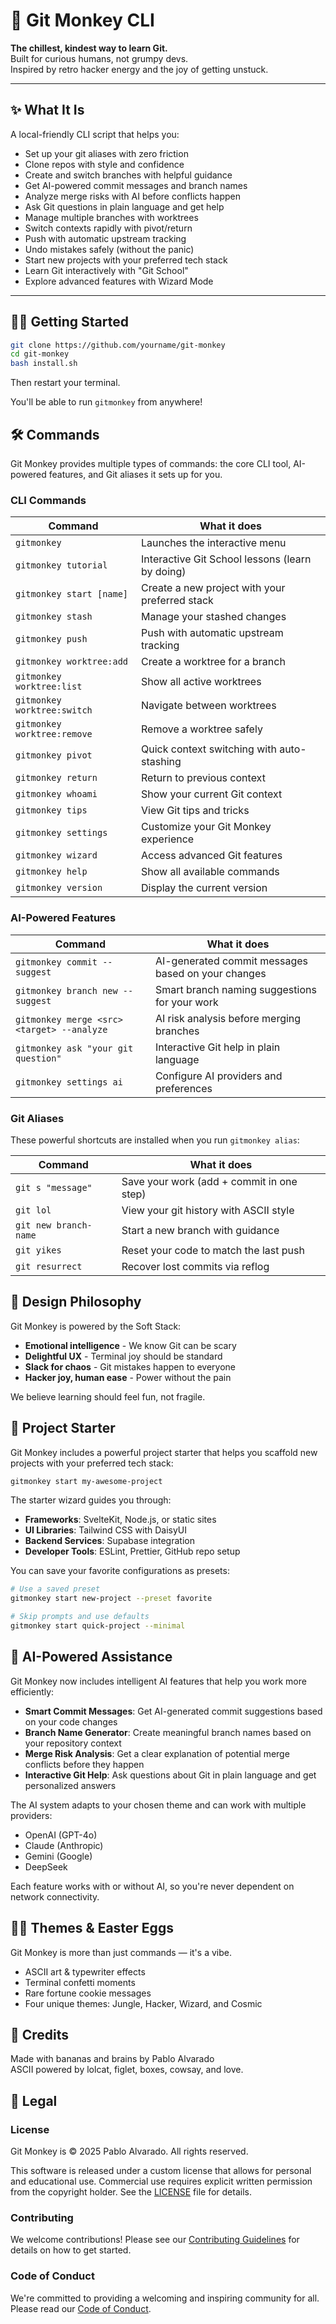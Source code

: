 # 🐒 Git Monkey CLI

**The chillest, kindest way to learn Git.**  
Built for curious humans, not grumpy devs.  
Inspired by retro hacker energy and the joy of getting unstuck.

---

## ✨ What It Is

A local-friendly CLI script that helps you:
- Set up your git aliases with zero friction
- Clone repos with style and confidence
- Create and switch branches with helpful guidance
- Get AI-powered commit messages and branch names
- Analyze merge risks with AI before conflicts happen
- Ask Git questions in plain language and get help
- Manage multiple branches with worktrees
- Switch contexts rapidly with pivot/return
- Push with automatic upstream tracking
- Undo mistakes safely (without the panic)
- Start new projects with your preferred tech stack
- Learn Git interactively with "Git School"
- Explore advanced features with Wizard Mode

---

## 🧑‍🚀 Getting Started

```bash
git clone https://github.com/yourname/git-monkey
cd git-monkey
bash install.sh
```

Then restart your terminal.

You'll be able to run `gitmonkey` from anywhere!

## 🛠 Commands

Git Monkey provides multiple types of commands: the core CLI tool, AI-powered features, and Git aliases it sets up for you.

### CLI Commands

| Command | What it does |
|---------|--------------|
| `gitmonkey` | Launches the interactive menu |
| `gitmonkey tutorial` | Interactive Git School lessons (learn by doing) |
| `gitmonkey start [name]` | Create a new project with your preferred stack |
| `gitmonkey stash` | Manage your stashed changes |
| `gitmonkey push` | Push with automatic upstream tracking |
| `gitmonkey worktree:add` | Create a worktree for a branch |
| `gitmonkey worktree:list` | Show all active worktrees |
| `gitmonkey worktree:switch` | Navigate between worktrees |
| `gitmonkey worktree:remove` | Remove a worktree safely |
| `gitmonkey pivot` | Quick context switching with auto-stashing |
| `gitmonkey return` | Return to previous context |
| `gitmonkey whoami` | Show your current Git context |
| `gitmonkey tips` | View Git tips and tricks |
| `gitmonkey settings` | Customize your Git Monkey experience |
| `gitmonkey wizard` | Access advanced Git features |
| `gitmonkey help` | Show all available commands |
| `gitmonkey version` | Display the current version |

### AI-Powered Features

| Command | What it does |
|---------|--------------|
| `gitmonkey commit --suggest` | AI-generated commit messages based on your changes |
| `gitmonkey branch new --suggest` | Smart branch naming suggestions for your work |
| `gitmonkey merge <src> <target> --analyze` | AI risk analysis before merging branches |
| `gitmonkey ask "your git question"` | Interactive Git help in plain language |
| `gitmonkey settings ai` | Configure AI providers and preferences |

### Git Aliases

These powerful shortcuts are installed when you run `gitmonkey alias`:

| Command | What it does |
|---------|--------------|
| `git s "message"` | Save your work (add + commit in one step) |
| `git lol` | View your git history with ASCII style |
| `git new branch-name` | Start a new branch with guidance |
| `git yikes` | Reset your code to match the last push |
| `git resurrect` | Recover lost commits via reflog |

## 🌈 Design Philosophy

Git Monkey is powered by the Soft Stack:

- **Emotional intelligence** - We know Git can be scary
- **Delightful UX** - Terminal joy should be standard
- **Slack for chaos** - Git mistakes happen to everyone
- **Hacker joy, human ease** - Power without the pain

We believe learning should feel fun, not fragile.

## 🚀 Project Starter

Git Monkey includes a powerful project starter that helps you scaffold new projects with your preferred tech stack:

```bash
gitmonkey start my-awesome-project
```

The starter wizard guides you through:

- **Frameworks**: SvelteKit, Node.js, or static sites
- **UI Libraries**: Tailwind CSS with DaisyUI
- **Backend Services**: Supabase integration
- **Developer Tools**: ESLint, Prettier, GitHub repo setup

You can save your favorite configurations as presets:

```bash
# Use a saved preset
gitmonkey start new-project --preset favorite

# Skip prompts and use defaults
gitmonkey start quick-project --minimal
```

## 🧠 AI-Powered Assistance

Git Monkey now includes intelligent AI features that help you work more efficiently:

- **Smart Commit Messages**: Get AI-generated commit suggestions based on your code changes
- **Branch Name Generator**: Create meaningful branch names based on your repository context
- **Merge Risk Analysis**: Get a clear explanation of potential merge conflicts before they happen
- **Interactive Git Help**: Ask questions about Git in plain language and get personalized answers

The AI system adapts to your chosen theme and can work with multiple providers:
- OpenAI (GPT-4o)
- Claude (Anthropic)
- Gemini (Google)
- DeepSeek

Each feature works with or without AI, so you're never dependent on network connectivity.

## 🧙‍♂️ Themes & Easter Eggs

Git Monkey is more than just commands — it's a vibe.

- ASCII art & typewriter effects
- Terminal confetti moments
- Rare fortune cookie messages
- Four unique themes: Jungle, Hacker, Wizard, and Cosmic

## 🙏 Credits

Made with bananas and brains by Pablo Alvarado  
ASCII powered by lolcat, figlet, boxes, cowsay, and love.

## 📜 Legal

### License

Git Monkey is © 2025 Pablo Alvarado. All rights reserved.

This software is released under a custom license that allows for personal and educational use.
Commercial use requires explicit written permission from the copyright holder.
See the [LICENSE](LICENSE) file for details.

### Contributing

We welcome contributions! Please see our [Contributing Guidelines](CONTRIBUTING.md) for details on how to get started.

### Code of Conduct

We're committed to providing a welcoming and inspiring community for all. Please read our [Code of Conduct](CODE_OF_CONDUCT.md).